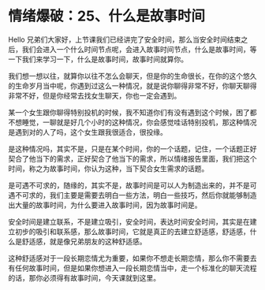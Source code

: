 # 情绪爆破：25、什么是故事时间

Hello 兄弟们大家好，上节课我们已经讲完了安全时间，那么当安全时间结束之后，我们会进入一个什么时间节点呢，会进入故事时间节点，什么是故事时间，等一下我们来学习一下，什么是故事时间，故事时间就算你。

我们想一想以往，就算你以往不怎么会聊天，但是你的生命很长，在你的这个悠久的生命岁月当中呢，你遇到过这么一种情况，就是说你聊得非常不好，你聊天聊得非常不好，但是你经常去找女生聊天，你也一定会遇到。

某一个女生跟你聊得特别投机的时候，我不知道你们有没有遇到这个时候，困了都不想睡觉，一聊就是好几个小时的这种情况，你会感觉哇话特别投机，那这种情况是遇到对的人了吗，这个女生跟我很适合，很投缘。

是这种情况吗，其实不是，只是在某个时间，你的一个话题，记住，一个话题正好契合了他当下的需求，正好契合了他当下的需求，所以情绪报告里面，我们把这个时间，称之为故事时间，你认为这种，当下契合女生需求的话题。

是可遇不可求的，随缘的，其实不是，故事时间是可以人为制造出来的，并不是可遇不可求的，我们主要是需要去明白一些方法，明白一些技巧，然后你就能够制造出大量的故事时间，为什么要进入故事时间，因为故事时间是。

安全时间是建立联系，不是建立吸引，安全时间，表达时间安全时间，其实是在建立初步的吸引和联系感，那么故事时间，它就是真正的去建立舒适感，舒适感，什么是舒适感，就是像兄弟朋友的这种舒适感。

这种舒适感对于一段长期恋情尤为重要，如果你不想走长期恋情，那么你不需要去有任何故事时间，但是如果你想进入一段长期恋情当中，走一个标准化的聊天流程的话，那你必须得有故事时间，今天课就到这里。


